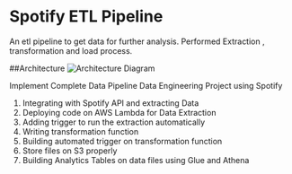 # Spotify ETL Pipeline
An etl pipeline to get data for further analysis. Performed Extraction , transformation and load process.


##Architecture
![Architecture Diagram](https://myoctocat.com/assets/images/base-octocat.svg)

Implement Complete Data Pipeline Data Engineering Project using Spotify

1. Integrating with Spotify API and extracting Data
2. Deploying code on AWS Lambda for Data Extraction
3. Adding trigger to run the extraction automatically
4. Writing transformation function
5. Building automated trigger on transformation function
6. Store files on S3 properly
7. Building Analytics Tables on data files using Glue and Athena


